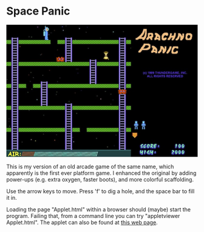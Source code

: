 Space Panic
===========

![Screen shot.](screenshot.jpg)

This is my version of an old arcade game of the same name, which apparently is the first ever platform game.
I enhanced the original by adding power-ups (e.g. extra oxygen, faster boots), and more colorful scaffolding.

Use the arrow keys to move.  Press 'f' to dig a hole, and the space bar to fill it in.

Loading the page "Applet.html" within a browser should (maybe) start the program.
Failing that, from a command line you can try "appletviewer Applet.html".
The applet can also be found at [this web page](http://www.cs.ubc.ca/~jpsember/sfu/panic.html).

